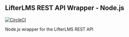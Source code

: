 LifterLMS REST API Wrapper - Node.js
------------------------------------

[![CircleCI](https://circleci.com/gh/gocodebox/llms-api-node.svg?style=svg)](https://circleci.com/gh/gocodebox/llms-api-node)

Node.js wrapper for the LifterLMS REST API
